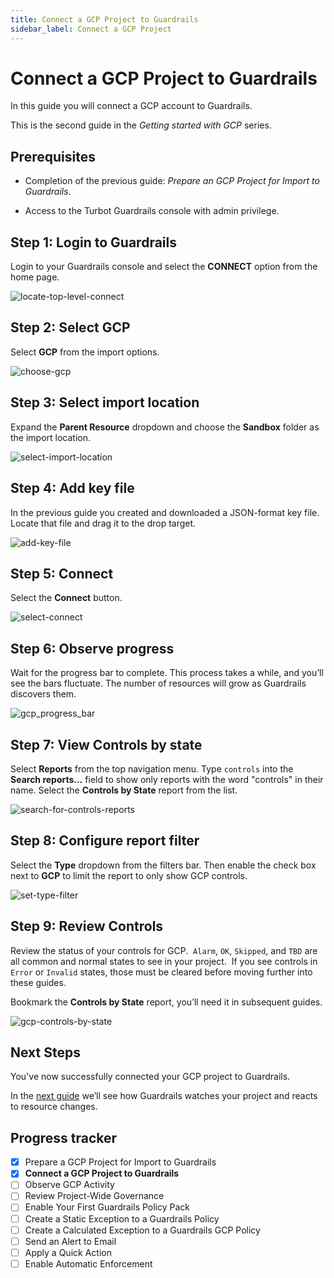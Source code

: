 ```yaml
---
title: Connect a GCP Project to Guardrails
sidebar_label: Connect a GCP Project
---
```



# Connect a GCP Project to Guardrails

In this guide you will connect a GCP account to Guardrails.

This is the second guide in the *Getting started with GCP* series.

## Prerequisites

  - Completion of the previous guide: *Prepare an GCP Project for Import to Guardrails*.
  
  - Access to the Turbot Guardrails console with admin privilege.

## Step 1: Login to Guardrails
  
Login to your Guardrails console and select the **CONNECT** option from the home page.  
<p><img alt="locate-top-level-connect" src="/images/docs/guardrails/getting-started/getting-started-gcp/connect-project/locate-top-level-connect.png"/></p>

## Step 2: Select GCP

Select **GCP** from the import options.
  
<p><img alt="choose-gcp" src="/images/docs/guardrails/getting-started/getting-started-gcp/connect-project/choose-gcp.png"/></p>

## Step 3: Select import location

Expand the **Parent Resource** dropdown and choose the **Sandbox** folder as the import location.

<p><img alt="select-import-location" src="/images/docs/guardrails/getting-started/getting-started-gcp/connect-project/choose-sandbox.png"/></p>

## Step 4: Add key file

In the previous guide you created and downloaded a JSON-format key file. Locate that file and drag it to the drop target.

<p><img alt="add-key-file" src="/images/docs/guardrails/getting-started/getting-started-gcp/connect-project/add-key-file.png"/></p>


## Step 5: Connect

Select the **Connect** button. 

<p><img alt="select-connect" src="/images/docs/guardrails/getting-started/getting-started-gcp/connect-project/connect.png"/></p>  
  

## Step 6: Observe progress
  
Wait for the progress bar to complete. This process takes a while, and you’ll see the bars fluctuate. The number of resources will grow as Guardrails discovers them.

<p><img alt="gcp_progress_bar" src="/images/docs/guardrails/getting-started/getting-started-gcp/connect-project/gcp-progress-bar.png"/></p>  


## Step 7: View Controls by state

Select **Reports** from the top navigation menu. Type `controls` into the **Search reports…** field to show only reports with the word "controls" in their name. Select the **Controls by State** report from the list. 

<p><img alt="search-for-controls-reports" src="/images/docs/guardrails/getting-started/getting-started-aws/connect-an-account/search-for-controls-reports.png"/></p>

## Step 8: Configure report filter

Select the **Type** dropdown from the filters bar. Then enable the check box next to **GCP** to limit the report to only show GCP controls.  
<p><img alt="set-type-filter" src="/images/docs/guardrails/getting-started/getting-started-gcp/connect-project/configure-report-filter.png"/></p>

## Step 9: Review Controls

Review the status of your controls for GCP.  `Alarm`, `OK`, `Skipped`, and `TBD` are all common and normal states to see in your project.  If you see controls in `Error` or `Invalid` states, those must be cleared before moving further into these guides.  
  
Bookmark the **Controls by State** report, you’ll need it in subsequent guides.

<p><img alt="gcp-controls-by-state" src="/images/docs/guardrails/getting-started/getting-started-gcp/connect-project/gcp-controls-by-state.png"/></p>

## Next Steps
  
You've now successfully connected your GCP project to Guardrails.

In the [next guide](/guardrails/docs/getting-started/getting-started-gcp/observe-gcp-activity) we’ll see how Guardrails watches your project and reacts to resource changes.  

## Progress tracker
- [x] Prepare a GCP Project for Import to Guardrails
- [x] **Connect a GCP Project to Guardrails**
- [ ] Observe GCP Activity
- [ ] Review Project-Wide Governance
- [ ] Enable Your First Guardrails Policy Pack
- [ ] Create a Static Exception to a Guardrails Policy
- [ ] Create a Calculated Exception to a Guardrails GCP Policy
- [ ] Send an Alert to Email
- [ ] Apply a Quick Action
- [ ] Enable Automatic Enforcement
